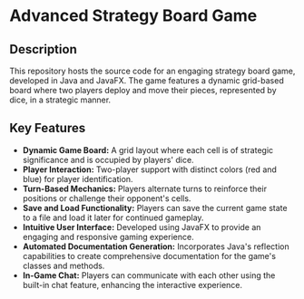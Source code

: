 # Advanced Strategy Board Game

## Description
This repository hosts the source code for an engaging strategy board game, developed in Java and JavaFX. The game features a dynamic grid-based board where two players deploy and move their pieces, represented by dice, in a strategic manner.

## Key Features
- **Dynamic Game Board:** A grid layout where each cell is of strategic significance and is occupied by players' dice.
- **Player Interaction:** Two-player support with distinct colors (red and blue) for player identification.
- **Turn-Based Mechanics:** Players alternate turns to reinforce their positions or challenge their opponent's cells.
- **Save and Load Functionality:** Players can save the current game state to a file and load it later for continued gameplay.
- **Intuitive User Interface:** Developed using JavaFX to provide an engaging and responsive gaming experience.
- **Automated Documentation Generation:** Incorporates Java's reflection capabilities to create comprehensive documentation for the game's classes and methods.
- **In-Game Chat:** Players can communicate with each other using the built-in chat feature, enhancing the interactive experience.

